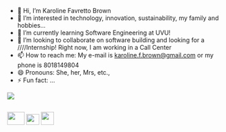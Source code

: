 - 👋 Hi, I’m Karoline Favretto Brown
- 👀 I’m interested in technology, innovation, sustainability, my family and hobbies...
- 🌱 I’m currently learning Software Engineering at UVU!
- 💞️ I’m looking to collaborate on software building and looking for a ////Internship! Right now, I am working in a Call Center
- 📫 How to reach me: My e-mail is karoline.f.brown@gmail.com or my phone is 8018149804
- 😄 Pronouns: She, her, Mrs, etc.,
- ⚡ Fun fact: ...

<!---
Kalykafattoo/Kalykafattoo is a ✨ special ✨ repository because its `README.md` (this file) appears on your GitHub profile.
You can click the Preview link to take a look at your changes.
--->

<picture>
  <source
    srcset="https://github-readme-stats.vercel.app/api?username=Kalykafattoo&show_icons=true&theme=dracula"
    media="(prefers-color-scheme: dark)"
  />
  <source
    srcset="https://github-readme-stats.vercel.app/api?username=Kalykafattoo&show_icons=true"
    media="(prefers-color-scheme: light), (prefers-color-scheme: no-preference)"
  />
  <img src="https://github-readme-stats.vercel.app/api?username=Kalykafattoo&show_icons=true" />
</picture>

##
<di>
  <img src="https://cdn.jsdelivr.net/gh/devicons/devicon@latest/icons/html5/html5-original-wordmark.svg" height="30" width="40"/>
  <img src="https://cdn.jsdelivr.net/gh/devicons/devicon@latest/icons/javascript/javascript-original.svg" height="25" width="30"/>
  <img src="https://cdn.jsdelivr.net/gh/devicons/devicon@latest/icons/css3/css3-original-wordmark.svg" height="30 width="40"/> 
  </div>
